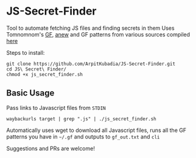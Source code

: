 # JS-Secret-Finder

Tool to automate fetching JS files and finding secrets in them
Uses Tomnomnom's [GF](https://github.com/tomnomnom/gf), [anew](https://github.com/tomnomnom/anew) and GF patterns from various sources compiled [here](https://github.com/ArpitKubadia/Custom-GF-Profiles)

Steps to install:
```
git clone https://github.com/ArpitKubadia/JS-Secret-Finder.git
cd JS\ Secret\ Finder/
chmod +x js_secret_finder.sh
```


## Basic Usage
Pass links to Javascript files from `STDIN`

`waybackurls target | grep ".js" | ./js_secret_finder.sh`

Automatically uses wget to download all Javascript files, runs all the GF patterns you have in `~/.gf` and outputs to `gf_out.txt` and `cli`

Suggestions and PRs are welcome!
